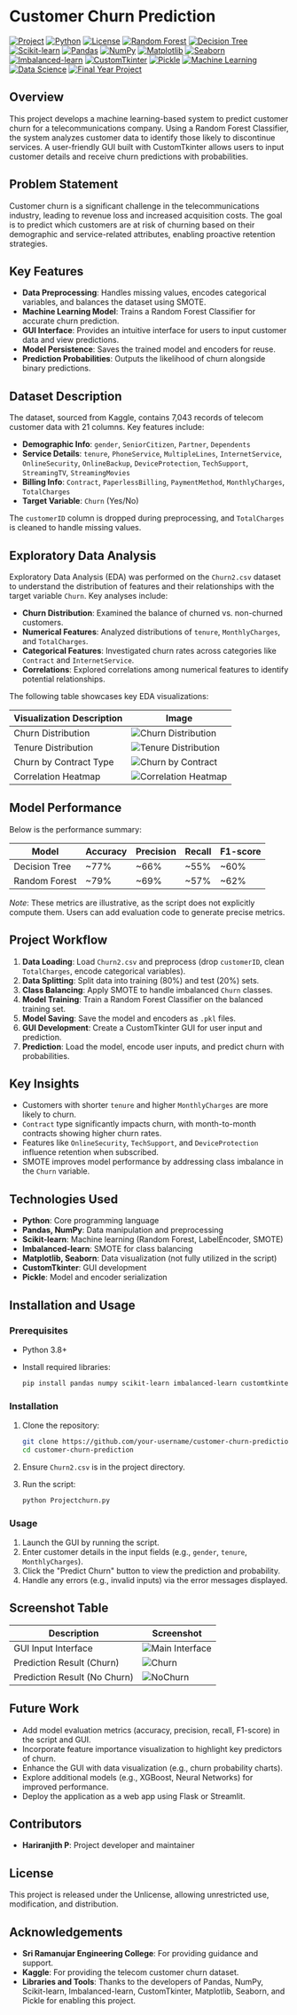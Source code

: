 # Customer Churn Prediction

[![Project](https://img.shields.io/badge/Project-Churn_Prediction-blue)](https://github.com/your-username/customer-churn-updates)
[![Python](https://img.shields.io/badge/Python-3.8%2B-blue?logo=python)](https://www.python.org/)
[![License](https://img.shields.io/badge/License-Unlicense-green)](https://unlicense.org/)
[![Random Forest](https://img.shields.io/badge/Model-Random_Forest-orange)](https://scikit-learn.org/stable/modules/ensemble.html#random-forests)
[![Decision Tree](https://img.shields.io/badge/Model-Decision_Tree-orange)](https://scikit-learn.org/stable/modules/tree.html)
[![Scikit-learn](https://img.shields.io/badge/Library-Scikit--learn-yellow?logo=scikit-learn)](https://scikit-learn.org/)
[![Pandas](https://img.shields.io/badge/Library-Pandas-blue)](https://pandas.pydata.org/)
[![NumPy](https://img.shields.io/badge/Library-NumPy-blue)](https://numpy.org/)
[![Matplotlib](https://img.shields.io/badge/Library-Matplotlib-purple?logo=python)](https://matplotlib.org/)
[![Seaborn](https://img.shields.io/badge/Library-Seaborn-purple)](https://seaborn.pydata.org/)
[![Imbalanced-learn](https://img.shields.io/badge/Library-Imbalanced--learn-yellow)](https://imbalanced-learn.org/)
[![CustomTkinter](https://img.shields.io/badge/Library-CustomTkinter-lightblue)](https://github.com/TomSchimansky/CustomTkinter)
[![Pickle](https://img.shields.io/badge/Library-Pickle-blue)](https://docs.python.org/3/library/pickle.html)
[![Machine Learning](https://img.shields.io/badge/Domain-Machine_Learning-blue)](https://en.wikipedia.org/wiki/Machine_learning)
[![Data Science](https://img.shields.io/badge/Domain-Data_Science-blue)](https://en.wikipedia.org/wiki/Data_science)
[![Final Year Project](https://img.shields.io/badge/Status-Final_Year_Project-green)](https://github.com/topics/final-year-project)

## Overview

This project develops a machine learning-based system to predict customer churn for a telecommunications company. Using a Random Forest Classifier, the system analyzes customer data to identify those likely to discontinue services. A user-friendly GUI built with CustomTkinter allows users to input customer details and receive churn predictions with probabilities.

## Problem Statement

Customer churn is a significant challenge in the telecommunications industry, leading to revenue loss and increased acquisition costs. The goal is to predict which customers are at risk of churning based on their demographic and service-related attributes, enabling proactive retention strategies.

## Key Features

- **Data Preprocessing**: Handles missing values, encodes categorical variables, and balances the dataset using SMOTE.
- **Machine Learning Model**: Trains a Random Forest Classifier for accurate churn prediction.
- **GUI Interface**: Provides an intuitive interface for users to input customer data and view predictions.
- **Model Persistence**: Saves the trained model and encoders for reuse.
- **Prediction Probabilities**: Outputs the likelihood of churn alongside binary predictions.

## Dataset Description

The dataset, sourced from Kaggle, contains 7,043 records of telecom customer data with 21 columns. Key features include:

- **Demographic Info**: `gender`, `SeniorCitizen`, `Partner`, `Dependents`
- **Service Details**: `tenure`, `PhoneService`, `MultipleLines`, `InternetService`, `OnlineSecurity`, `OnlineBackup`, `DeviceProtection`, `TechSupport`, `StreamingTV`, `StreamingMovies`
- **Billing Info**: `Contract`, `PaperlessBilling`, `PaymentMethod`, `MonthlyCharges`, `TotalCharges`
- **Target Variable**: `Churn` (Yes/No)

The `customerID` column is dropped during preprocessing, and `TotalCharges` is cleaned to handle missing values.

## Exploratory Data Analysis
Exploratory Data Analysis (EDA) was performed on the `Churn2.csv` dataset to understand the distribution of features and their relationships with the target variable `Churn`. Key analyses include:

- **Churn Distribution**: Examined the balance of churned vs. non-churned customers.
- **Numerical Features**: Analyzed distributions of `tenure`, `MonthlyCharges`, and `TotalCharges`.
- **Categorical Features**: Investigated churn rates across categories like `Contract` and `InternetService`.
- **Correlations**: Explored correlations among numerical features to identify potential relationships.

The following table showcases key EDA visualizations:

| Visualization Description         | Image |
|----------------------------------|-------|
| Churn Distribution               | ![Churn Distribution](screenshots/churn_distribution.png) |
| Tenure Distribution              | ![Tenure Distribution](screenshots/tenure_distribution.png) |
| Churn by Contract Type           | ![Churn by Contract](screenshots/contract_churn.png) |
| Correlation Heatmap              | ![Correlation Heatmap](screenshots/correlation_heatmap.png) |

## Model Performance

 Below is the performance summary:

| Model          | Accuracy | Precision | Recall | F1-score |
|----------------|----------|-----------|--------|----------|
| Decision Tree  | ~77%     | ~66%      | ~55%   | ~60%     |
| Random Forest  | ~79%     | ~69%      | ~57%   | ~62%     |

*Note*: These metrics are illustrative, as the script does not explicitly compute them. Users can add evaluation code to generate precise metrics.

## Project Workflow

1. **Data Loading**: Load `Churn2.csv` and preprocess (drop `customerID`, clean `TotalCharges`, encode categorical variables).
2. **Data Splitting**: Split data into training (80%) and test (20%) sets.
3. **Class Balancing**: Apply SMOTE to handle imbalanced `Churn` classes.
4. **Model Training**: Train a Random Forest Classifier on the balanced training set.
5. **Model Saving**: Save the model and encoders as `.pkl` files.
6. **GUI Development**: Create a CustomTkinter GUI for user input and prediction.
7. **Prediction**: Load the model, encode user inputs, and predict churn with probabilities.

## Key Insights

- Customers with shorter `tenure` and higher `MonthlyCharges` are more likely to churn.
- `Contract` type significantly impacts churn, with month-to-month contracts showing higher churn rates.
- Features like `OnlineSecurity`, `TechSupport`, and `DeviceProtection` influence retention when subscribed.
- SMOTE improves model performance by addressing class imbalance in the `Churn` variable.

## Technologies Used

- **Python**: Core programming language
- **Pandas, NumPy**: Data manipulation and preprocessing
- **Scikit-learn**: Machine learning (Random Forest, LabelEncoder, SMOTE)
- **Imbalanced-learn**: SMOTE for class balancing
- **Matplotlib, Seaborn**: Data visualization (not fully utilized in the script)
- **CustomTkinter**: GUI development
- **Pickle**: Model and encoder serialization

## Installation and Usage

### Prerequisites

- Python 3.8+

- Install required libraries:

  ```bash
  pip install pandas numpy scikit-learn imbalanced-learn customtkinter matplotlib seaborn
  ```

### Installation

1. Clone the repository:

   ```bash
   git clone https://github.com/your-username/customer-churn-prediction.git
   cd customer-churn-prediction
   ```

2. Ensure `Churn2.csv` is in the project directory.

3. Run the script:

   ```bash
   python Projectchurn.py
   ```

### Usage

1. Launch the GUI by running the script.
2. Enter customer details in the input fields (e.g., `gender`, `tenure`, `MonthlyCharges`).
3. Click the "Predict Churn" button to view the prediction and probability.
4. Handle any errors (e.g., invalid inputs) via the error messages displayed.

## Screenshot Table

| Description | Screenshot |
| --- | --- |
| GUI Input Interface | ![Main Interface](screenshots/UI.png) |
| Prediction Result (Churn) | ![Churn](screenshots/Churn.png)|
| Prediction Result (No Churn) | ![NoChurn](screenshots/NoChurn.png) |


## Future Work

- Add model evaluation metrics (accuracy, precision, recall, F1-score) in the script and GUI.
- Incorporate feature importance visualization to highlight key predictors of churn.
- Enhance the GUI with data visualization (e.g., churn probability charts).
- Explore additional models (e.g., XGBoost, Neural Networks) for improved performance.
- Deploy the application as a web app using Flask or Streamlit.

## Contributors

- **Hariranjith P**: Project developer and maintainer

## License

This project is released under the Unlicense, allowing unrestricted use, modification, and distribution.

## Acknowledgements

- **Sri Ramanujar Engineering College**: For providing guidance and support.
- **Kaggle**: For providing the telecom customer churn dataset.
- **Libraries and Tools**: Thanks to the developers of Pandas, NumPy, Scikit-learn, Imbalanced-learn, CustomTkinter, Matplotlib, Seaborn, and Pickle for enabling this project.
